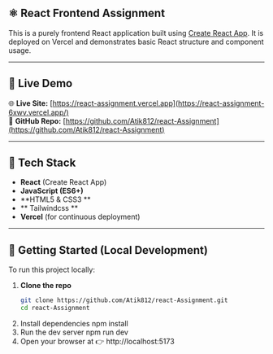 ## ⚛️ React Frontend Assignment

This is a purely frontend React application built using [Create React App](https://create-react-app.dev/). It is deployed on Vercel and demonstrates basic React structure and component usage.

---

## 🔗 Live Demo

🌐 **Live Site:** [https://react-assignment.vercel.app](https://react-assignment-6xwv.vercel.app/)  
📁 **GitHub Repo:** [https://github.com/Atik812/react-Assignment](https://github.com/Atik812/react-Assignment)

---

## 🧰 Tech Stack

- **React** (Create React App)
- **JavaScript (ES6+)**
- **HTML5 & CSS3 **
- ** Tailwindcss **
- **Vercel** (for continuous deployment)

---

## 🚀 Getting Started (Local Development)

To run this project locally:

1. **Clone the repo**
   ```bash
   git clone https://github.com/Atik812/react-Assignment.git
   cd react-Assignment
2. Install dependencies
   npm install
3. Run the dev server
   npm run dev
4. Open your browser at
   👉 http://localhost:5173



